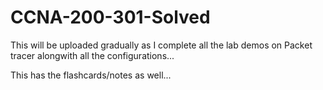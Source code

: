 # CCNA-200-301-Solved

This will be uploaded gradually as I complete all the lab demos on Packet tracer alongwith
all the configurations...

This has the flashcards/notes as well...